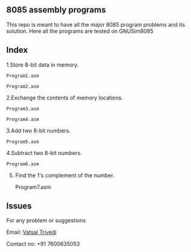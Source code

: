 8085 assembly programs
------------------------
This repo is meant to have all the major 8085 program problems and its solution.
Here all the programs are tested on GNUSim8085 


Index
-----------
1.Store 8-bit data in memory.
	
	Program1.asm

	Program2.asm

2.Exchange the contents of memory locations.
	
	Program3.asm

	Program4.asm

3.Add two 8-bit numbers.	
	
	Program5.asm

4.Subtract two 8-bit numbers.
	
	Program6.asm

5. Find the 1's complement of the number.
	
	Program7.asm



Issues
-------------
For any problem or suggestions

Email: [Vatsal Trivedi](trivedivatsal005@gmail.com)

Contact no: +91 7600635053
